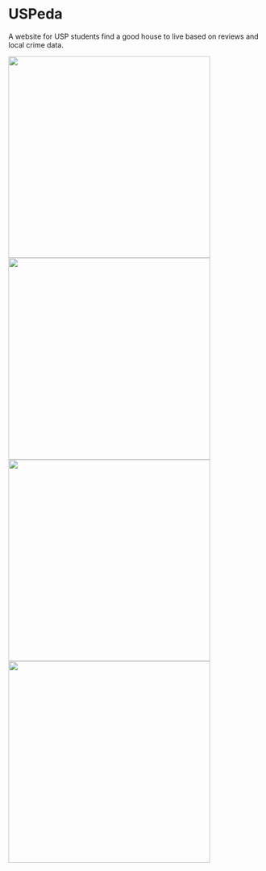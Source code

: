 # USPeda
A website for USP students find a good house to live based on reviews and local crime data.

<img src="https://raw.githubusercontent.com/wcastello/USPeda/master/screenshots/sshot4.png" width="400"> 
<img src="https://raw.githubusercontent.com/wcastello/USPeda/master/screenshots/sshot03.png" width="400"> 
<img src="https://raw.githubusercontent.com/wcastello/USPeda/master/screenshots/sshot02.png" width="400"> 
<img src="https://raw.githubusercontent.com/wcastello/USPeda/master/screenshots/sshot01.png" width="400"> 

